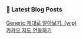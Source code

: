 

### 📕 Latest Blog Posts   

<a href ="https://gilbert9172.tistory.com/6"> Generic 제대로 알아보기. (wip) </a> <br><a href ="https://gilbert9172.tistory.com/5"> 카카오 지도 연동하기 </a> <br>